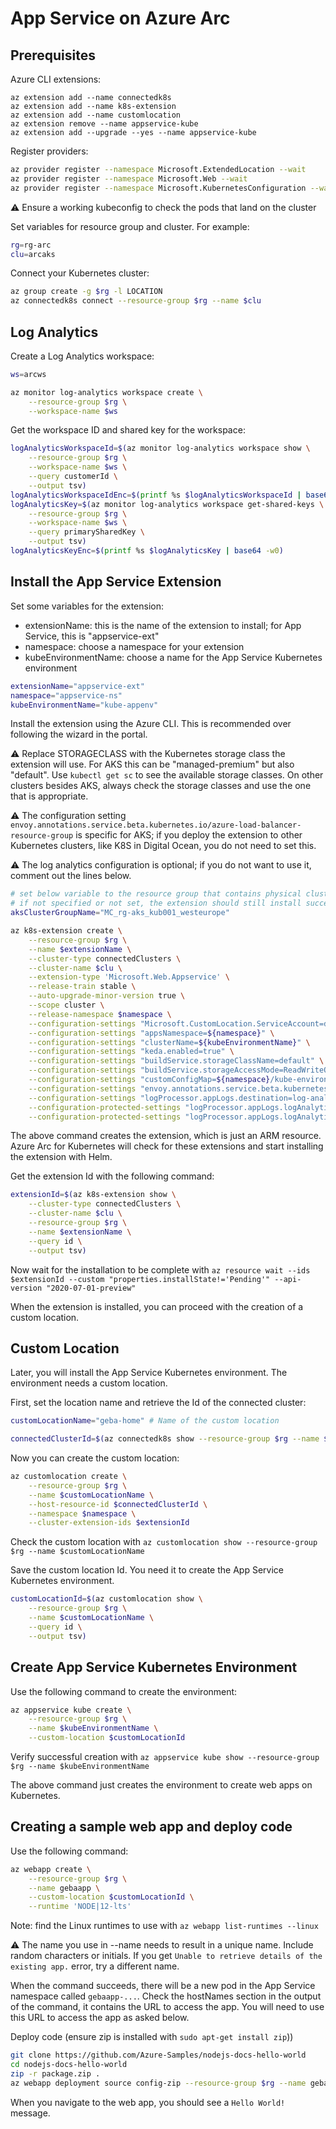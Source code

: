 # App Service on Azure Arc

## Prerequisites

Azure CLI extensions:

```
az extension add --name connectedk8s
az extension add --name k8s-extension
az extension add --name customlocation
az extension remove --name appservice-kube
az extension add --upgrade --yes --name appservice-kube
```

Register providers:

```bash
az provider register --namespace Microsoft.ExtendedLocation --wait
az provider register --namespace Microsoft.Web --wait
az provider register --namespace Microsoft.KubernetesConfiguration --wait
```

⚠️ Ensure a working kubeconfig to check the pods that land on the cluster

Set variables for resource group and cluster. For example:

```bash
rg=rg-arc
clu=arcaks
```

Connect your Kubernetes cluster:

```bash
az group create -g $rg -l LOCATION
az connectedk8s connect --resource-group $rg --name $clu
```
## Log Analytics

Create a Log Analytics workspace:

```bash
ws=arcws

az monitor log-analytics workspace create \
    --resource-group $rg \
    --workspace-name $ws
```

Get the workspace ID and shared key for the workspace:

```bash
logAnalyticsWorkspaceId=$(az monitor log-analytics workspace show \
    --resource-group $rg \
    --workspace-name $ws \
    --query customerId \
    --output tsv)
logAnalyticsWorkspaceIdEnc=$(printf %s $logAnalyticsWorkspaceId | base64 -w0)
logAnalyticsKey=$(az monitor log-analytics workspace get-shared-keys \
    --resource-group $rg \
    --workspace-name $ws \
    --query primarySharedKey \
    --output tsv)
logAnalyticsKeyEnc=$(printf %s $logAnalyticsKey | base64 -w0) 
```

## Install the App Service Extension

Set some variables for the extension:
- extensionName: this is the name of the extension to install; for App Service, this is "appservice-ext"
- namespace: choose a namespace for your extension
- kubeEnvironmentName: choose a name for the App Service Kubernetes environment

```bash
extensionName="appservice-ext"
namespace="appservice-ns"
kubeEnvironmentName="kube-appenv"
```

Install the extension using the Azure CLI. This is recommended over following the wizard in the portal.

⚠️ Replace STORAGECLASS with the Kubernetes storage class the extension will use. For AKS this can be "managed-premium" but also "default". Use `kubectl get sc` to see the available storage classes. On other clusters besides AKS, always check the storage classes and use the one that is appropriate.

⚠️ The configuration setting `envoy.annotations.service.beta.kubernetes.io/azure-load-balancer-resource-group` is specific for AKS; if you deploy the extension to other Kubernetes clusters, like K8S in Digital Ocean, you do not need to set this.

⚠️ The log analytics configuration is optional; if you do not want to use it, comment out the lines below.

```bash
# set below variable to the resource group that contains physical cluster resources of AKS
# if not specified or not set, the extension should still install successfully :-)
aksClusterGroupName="MC_rg-aks_kub001_westeurope"

az k8s-extension create \
    --resource-group $rg \
    --name $extensionName \
    --cluster-type connectedClusters \
    --cluster-name $clu \
    --extension-type 'Microsoft.Web.Appservice' \
    --release-train stable \
    --auto-upgrade-minor-version true \
    --scope cluster \
    --release-namespace $namespace \
    --configuration-settings "Microsoft.CustomLocation.ServiceAccount=default" \
    --configuration-settings "appsNamespace=${namespace}" \
    --configuration-settings "clusterName=${kubeEnvironmentName}" \
    --configuration-settings "keda.enabled=true" \
    --configuration-settings "buildService.storageClassName=default" \
    --configuration-settings "buildService.storageAccessMode=ReadWriteOnce" \
    --configuration-settings "customConfigMap=${namespace}/kube-environment-config" \
    --configuration-settings "envoy.annotations.service.beta.kubernetes.io/azure-load-balancer-resource-group=${aksClusterGroupName}" \
    --configuration-settings "logProcessor.appLogs.destination=log-analytics" \
    --configuration-protected-settings "logProcessor.appLogs.logAnalyticsConfig.customerId=${logAnalyticsWorkspaceIdEnc}" \
    --configuration-protected-settings "logProcessor.appLogs.logAnalyticsConfig.sharedKey=${logAnalyticsKeyEnc}"
```

The above command creates the extension, which is just an ARM resource. Azure Arc for Kubernetes will check for these extensions and start installing the extension with Helm.

Get the extension Id with the following command:

```bash
extensionId=$(az k8s-extension show \
    --cluster-type connectedClusters \
    --cluster-name $clu \
    --resource-group $rg \
    --name $extensionName \
    --query id \
    --output tsv)
```

Now wait for the installation to be complete with `az resource wait --ids $extensionId --custom "properties.installState!='Pending'" --api-version "2020-07-01-preview"`

When the extension is installed, you can proceed with the creation of a custom location.

## Custom Location

Later, you will install the App Service Kubernetes environment. The environment needs a custom location. 

First, set the location name and retrieve the Id of the connected cluster:

```bash
customLocationName="geba-home" # Name of the custom location

connectedClusterId=$(az connectedk8s show --resource-group $rg --name $clu --query id --output tsv)
```

Now you can create the custom location:

```bash
az customlocation create \
    --resource-group $rg \
    --name $customLocationName \
    --host-resource-id $connectedClusterId \
    --namespace $namespace \
    --cluster-extension-ids $extensionId
```

Check the custom location with `az customlocation show --resource-group $rg --name $customLocationName`

Save the custom location Id. You need it to create the App Service Kubernetes environment.

```bash
customLocationId=$(az customlocation show \
    --resource-group $rg \
    --name $customLocationName \
    --query id \
    --output tsv)
```

## Create App Service Kubernetes Environment

Use the following command to create the environment:

```bash
az appservice kube create \
    --resource-group $rg \
    --name $kubeEnvironmentName \
    --custom-location $customLocationId
```

Verify successful creation with `az appservice kube show --resource-group $rg --name $kubeEnvironmentName`

The above command just creates the environment to create web apps on Kubernetes.

## Creating a sample web app and deploy code

Use the following command:

```bash
az webapp create \
    --resource-group $rg \
    --name gebaapp \
    --custom-location $customLocationId \
    --runtime 'NODE|12-lts'
```

Note: find the Linux runtimes to use with `az webapp list-runtimes --linux`

⚠️ The name you use in --name needs to result in a unique name. Include random characters or initials. If you get `Unable to retrieve details of the existing app.` error, try a different name.

When the command succeeds, there will be a new pod in the App Service namespace called `gebaapp-...`. Check the hostNames section in the output of the command, it contains the URL to access the app. You will need to use this URL to access the app as asked below.

Deploy code (ensure zip is installed with `sudo apt-get install zip`))

```bash
git clone https://github.com/Azure-Samples/nodejs-docs-hello-world
cd nodejs-docs-hello-world
zip -r package.zip .
az webapp deployment source config-zip --resource-group $rg --name gebaapp --src package.zip
```

When you navigate to the web app, you should see a `Hello World!` message.

